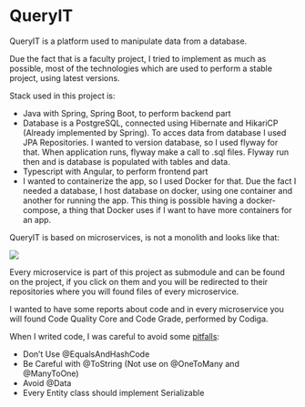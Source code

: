 # QueryIT
QueryIT is a platform used to manipulate data from a database.

Due the fact that is a faculty project, I tried to implement as much as possible, most of the technologies which are used to perform a stable project, using latest versions.

Stack used in this project is:

* Java with Spring, Spring Boot, to perform backend part
* Database is a PostgreSQL, connected using Hibernate and HikariCP (Already implemented by Spring). To acces data from database I used JPA Repositories. I wanted to version database, so I used flyway for that. When application runs, flyway make a call to .sql files. Flyway run then and is database is populated with tables and data. 
* Typescript with Angular, to perform frontend part
* I wanted to containerize the app, so I used Docker for that. Due the fact I needed a database, I host database on docker, using one container and another for running the app. This thing is possible having a docker-compose, a thing that Docker uses if I want to have more containers for an app.

QueryIT is based on microservices, is not a monolith and looks like that:

![](https://mermaid.ink/img/eyJjb2RlIjoiZ3JhcGggTFJcbiAgICBBW1F1ZXJ5SVRdIC0tPiBCe0JhY2tlbmR9XG4gICAgQiAtLT4gQ1tDb3JlXVxuICAgIEIgLS0-IERbQXV0aF1cbiAgICBBIC0tPiBFe0Zyb250ZW5kfVxuICAgIEUgLS0-IEZbQ29yZV0iLCJtZXJtYWlkIjp7InRoZW1lIjoiZGVmYXVsdCJ9LCJ1cGRhdGVFZGl0b3IiOmZhbHNlfQ)

Every microservice is part of this project as submodule and can be found on the project, if you click on them and you will be redirected to their repositories where you will found files of every microservice.

I wanted to have some reports about code and in every microservice you will found Code Quality Core and Code Grade, performed by Codiga.

When I writed code, I was careful to avoid some [pitfalls](https://thorben-janssen.com/lombok-hibernate-how-to-avoid-common-pitfalls/):
- Don’t Use @EqualsAndHashCode
- Be Careful with @ToString (Not use on @OneToMany and @ManyToOne)
- Avoid @Data
- Every Entity class should implement Serializable